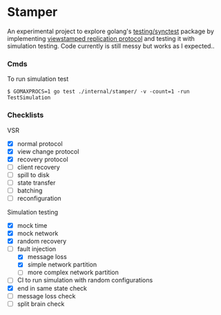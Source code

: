 # Stamper

An experimental project to explore golang's [testing/synctest](https://pkg.go.dev/testing/synctest) package by implementing [viewstamped replication protocol](https://dspace.mit.edu/bitstream/handle/1721.1/71763/MIT-CSAIL-TR-2012-021.pdf?sequence=1&isAllowed=y) and testing it with simulation testing. Code currently is still messy but works as I expected..

### Cmds

To run simulation test
```console
$ GOMAXPROCS=1 go test ./internal/stamper/ -v -count=1 -run TestSimulation
```

### Checklists

VSR
- [x] normal protocol
- [x] view change protocol
- [x] recovery protocol
- [ ] client recovery
- [ ] spill to disk
- [ ] state transfer
- [ ] batching
- [ ] reconfiguration

Simulation testing
- [x] mock time
- [x] mock network
- [x] random recovery
- [ ] fault injection
  - [x] message loss
  - [x] simple network partition
  - [ ] more complex network partition
- [ ] CI to run simulation with random configurations
- [x] end in same state check
- [ ] message loss check
- [ ] split brain check

